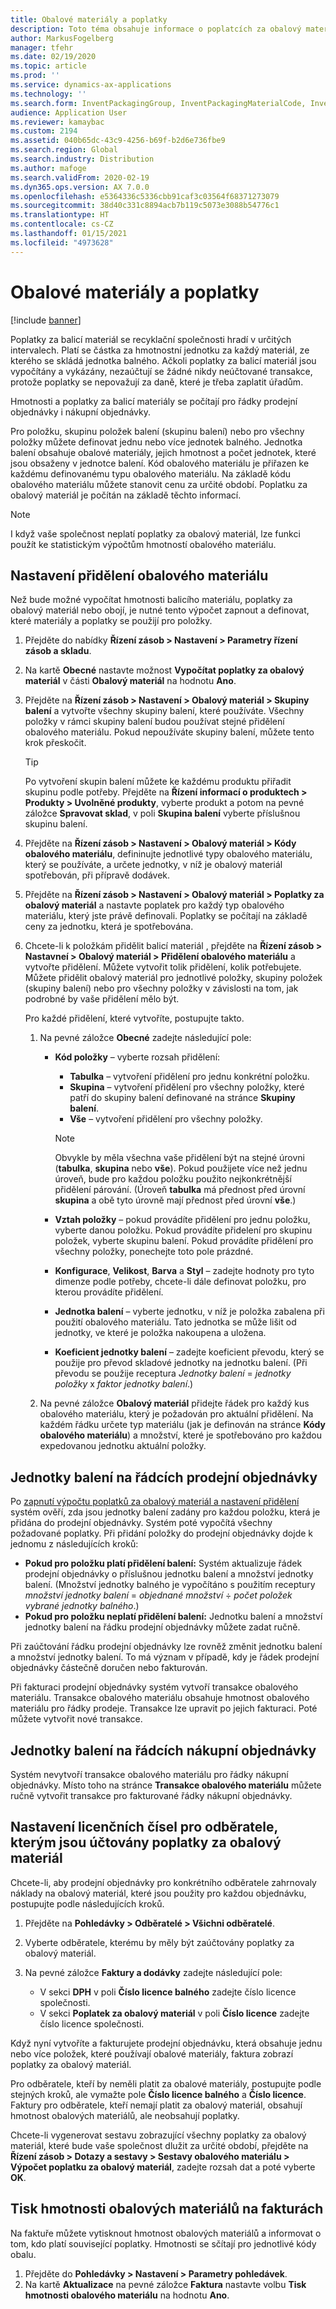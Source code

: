```yaml
---
title: Obalové materiály a poplatky
description: Toto téma obsahuje informace o poplatcích za obalový materiál, které jsou zaplaceny recyklačním společnostem v určitých intervalech.
author: MarkusFogelberg
manager: tfehr
ms.date: 02/19/2020
ms.topic: article
ms.prod: ''
ms.service: dynamics-ax-applications
ms.technology: ''
ms.search.form: InventPackagingGroup, InventPackagingMaterialCode, InventPackagingMaterialFee, InventPackagingMaterialTrans, InventPackagingMaterialTransPurch, InventPackagingUnit
audience: Application User
ms.reviewer: kamaybac
ms.custom: 2194
ms.assetid: 040b65dc-43c9-4256-b69f-b2d6e736fbe9
ms.search.region: Global
ms.search.industry: Distribution
ms.author: mafoge
ms.search.validFrom: 2020-02-19
ms.dyn365.ops.version: AX 7.0.0
ms.openlocfilehash: e5364336c5336cbb91caf3c03564f68371273079
ms.sourcegitcommit: 38d40c331c8894acb7b119c5073e3088b54776c1
ms.translationtype: HT
ms.contentlocale: cs-CZ
ms.lasthandoff: 01/15/2021
ms.locfileid: "4973628"
---
```

# <a name="packing-materials-and-fees"></a>Obalové materiály a poplatky

[!include [banner](../includes/banner.md)]

Poplatky za balicí materiál se recyklační společnosti hradí v určitých intervalech. Platí se částka za hmotnostní jednotku za každý materiál, ze kterého se skládá jednotka balného. Ačkoli poplatky za balicí materiál jsou vypočítány a vykázány, nezaúčtují se žádné nikdy neúčtované transakce, protože poplatky se nepovažují za daně, které je třeba zaplatit úřadům.

Hmotnosti a poplatky za balicí materiály se počítají pro řádky prodejní objednávky i nákupní objednávky.

Pro položku, skupinu položek balení (skupinu balení) nebo pro všechny položky můžete definovat jednu nebo více jednotek balného. Jednotka balení obsahuje obalové materiály, jejich hmotnost a počet jednotek, které jsou obsaženy v jednotce balení. Kód obalového materiálu je přiřazen ke každému definovanému typu obalového materiálu. Na základě kódu obalového materiálu můžete stanovit cenu za určité období. Poplatku za obalový materiál je počítán na základě těchto informací.

> [!NOTE]
> I když vaše společnost neplatí poplatky za obalový materiál, lze funkci použít ke statistickým výpočtům hmotností obalového materiálu.

## <a name="set-up-packing-material-allocation"></a><a name="allocations"></a>Nastavení přidělení obalového materiálu

Než bude možné vypočítat hmotnosti balicího materiálu, poplatky za obalový materiál nebo obojí, je nutné tento výpočet zapnout a definovat, které materiály a poplatky se použijí pro položky.

1. Přejděte do nabídky **Řízení zásob \> Nastavení \> Parametry řízení zásob a skladu**.
1. Na kartě **Obecné** nastavte možnost **Vypočítat poplatky za obalový materiál** v části **Obalový materiál** na hodnotu **Ano**.
1. Přejděte na **Řízení zásob \> Nastavení \> Obalový materiál \> Skupiny balení** a vytvořte všechny skupiny balení, které používáte. Všechny položky v rámci skupiny balení budou používat stejné přidělení obalového materiálu. Pokud nepoužíváte skupiny balení, můžete tento krok přeskočit.

    > [!TIP]
    > Po vytvoření skupin balení můžete ke každému produktu přiřadit skupinu podle potřeby. Přejděte na **Řízení informací o produktech \> Produkty \> Uvolněné produkty**, vyberte produkt a potom na pevné záložce **Spravovat sklad**, v poli **Skupina balení** vyberte příslušnou skupinu balení.

1. Přejděte na **Řízení zásob \> Nastavení \> Obalový materiál \> Kódy obalového materiálu**, defininujte jednotlivé typy obalového materiálu, který se používáte, a určete jednotky, v níž je obalový materiál spotřebován, při přípravě dodávek.
1. Přejděte na **Řízení zásob \> Nastavení \> Obalový materiál \> Poplatky za obalový materiál** a nastavte poplatek pro každý typ obalového materiálu, který jste právě definovali. Poplatky se počítají na základě ceny za jednotku, která je spotřebována.
1. Chcete-li k položkám přidělit balicí materiál , přejděte na **Řízení zásob \> Nastavneí \> Obalový materiál \> Přidělení obalového materiálu** a vytvořte přidělení. Můžete vytvořit tolik přidělení, kolik potřebujete. Můžete přidělit obalový materiál pro jednotlivé položky, skupiny položek (skupiny balení) nebo pro všechny položky v závislosti na tom, jak podrobné by vaše přidělení mělo být.

    Pro každé přidělení, které vytvoříte, postupujte takto.

    1. Na pevné záložce **Obecné** zadejte následující pole:

        - **Kód položky** – vyberte rozsah přidělení:

            - **Tabulka** – vytvoření přidělení pro jednu konkrétní položku.
            - **Skupina** – vytvoření přidělení pro všechny položky, které patří do skupiny balení definované na stránce **Skupiny balení**.
            - **Vše** – vytvoření přidělení pro všechny položky.

            > [!NOTE]
            > Obvykle by měla všechna vaše přidělení být na stejné úrovni (**tabulka**, **skupina** nebo **vše**). Pokud použijete více než jednu úroveň, bude pro každou položku použito nejkonkrétnější přidělení párování. (Úroveň **tabulka** má přednost před úrovní **skupina** a obě tyto úrovně mají přednost před úrovní **vše**.)

        - **Vztah položky** – pokud provádíte přidělení pro jednu položku, vyberte danou položku. Pokud provádíte přidelení pro skupinu položek, vyberte skupinu balení. Pokud provádíte přidělení pro všechny položky, ponechejte toto pole prázdné.
        - **Konfigurace**, **Velikost**, **Barva** a **Styl** – zadejte hodnoty pro tyto dimenze podle potřeby, chcete-li dále definovat položku, pro kterou provádíte přidělení.
        - **Jednotka balení** – vyberte jednotku, v níž je položka zabalena při použití obalového materiálu. Tato jednotka se může lišit od jednotky, ve které je položka nakoupena a uložena.
        - **Koeficient jednotky balení** – zadejte koeficient převodu, který se použije pro převod skladové jednotky na jednotku balení. (Při převodu se použije receptura *Jednotky balení* = *jednotky položky* x *faktor jednotky balení*.)

    1. Na pevné záložce **Obalový materiál** přidejte řádek pro každý kus obalového materiálu, který je požadován pro aktuální přidělení. Na každém řádku určete typ materiálu (jak je definován na stránce **Kódy obalového materiálu**) a množství, které je spotřebováno pro každou expedovanou jednotku aktuální položky.

## <a name="packing-units-on-sales-order-lines"></a>Jednotky balení na řádcích prodejní objednávky

Po [zapnutí výpočtu poplatků za obalový materiál a nastavení přidělení](#allocations) systém ověří, zda jsou jednotky balení zadány pro každou položku, která je přidána do prodejní objednávky. Systém poté vypočítá všechny požadované poplatky. Při přidání položky do prodejní objednávky dojde k jednomu z následujících kroků:

- **Pokud pro položku platí přidělení balení:** Systém aktualizuje řádek prodejní objednávky o příslušnou jednotku balení a množství jednotky balení. (Množství jednotky balného je vypočítáno s použitím receptury *množství jednotky balení* = *objednané množství* ÷ *počet položek vybrané jednotky balného*.)
- **Pokud pro položku neplatí přidělení balení:** Jednotku balení a množství jednotky balení na řádku prodejní objednávky můžete zadat ručně.

Při zaúčtování řádku prodejní objednávky lze rovněž změnit jednotku balení a množství jednotky balení. To má význam v případě, kdy je řádek prodejní objednávky částečně doručen nebo fakturován.

Při fakturaci prodejní objednávky systém vytvoří transakce obalového materiálu. Transakce obalového materiálu obsahuje hmotnost obalového materiálu pro řádky prodeje. Transakce lze upravit po jejich fakturaci. Poté můžete vytvořit nové transakce.

## <a name="packing-units-on-purchase-order-lines"></a>Jednotky balení na řádcích nákupní objednávky

Systém nevytvoří transakce obalového materiálu pro řádky nákupní objednávky. Místo toho na stránce **Transakce obalového materiálu** můžete ručně vytvořit transakce pro fakturované řádky nákupní objednávky.

## <a name="set-up-license-numbers-for-customers-that-are-charged-packing-material-fees"></a>Nastavení licenčních čísel pro odběratele, kterým jsou účtovány poplatky za obalový materiál

Chcete-li, aby prodejní objednávky pro konkrétního odběratele zahrnovaly náklady na obalový materiál, které jsou použity pro každou objednávku, postupujte podle následujících kroků.

1. Přejděte na **Pohledávky \> Odběratelé \> Všichni odběratelé**.
1. Vyberte odběratele, kterému by měly být zaúčtovány poplatky za obalový materiál.
1. Na pevné záložce **Faktury a dodávky** zadejte následující pole:

    - V sekci **DPH** v poli **Číslo licence balného** zadejte číslo licence společnosti.
    - V sekci **Poplatek za obalový materiál** v poli **Číslo licence** zadejte číslo licence společnosti.

Když nyní vytvoříte a fakturujete prodejní objednávku, která obsahuje jednu nebo více položek, které používají obalové materiály, faktura zobrazí poplatky za obalový materiál.

Pro odběratele, kteří by neměli platit za obalové materiály, postupujte podle stejných kroků, ale vymažte pole **Číslo licence balného** a **Číslo licence**. Faktury pro odběratele, kteří nemají platit za obalový materiál, obsahují hmotnost obalových materiálů, ale neobsahují poplatky.

Chcete-li vygenerovat sestavu zobrazující všechny poplatky za obalový materiál, které bude vaše společnost dlužit za určité období, přejděte na **Řízení zásob \> Dotazy a sestavy \> Sestavy obalového materiálu \> Výpočet poplatku za obalový materiál**, zadejte rozsah dat a poté vyberte **OK**.

## <a name="print-packing-material-weights-on-invoices"></a>Tisk hmotnosti obalových materiálů na fakturách

Na faktuře můžete vytisknout hmotnost obalových materiálů a informovat o tom, kdo platí související poplatky. Hmotnosti se sčítají pro jednotlivé kódy obalu.

1. Přejděte do **Pohledávky \> Nastavení \> Parametry pohledávek**.
1. Na kartě **Aktualizace** na pevné záložce **Faktura** nastavte volbu **Tisk hmotnosti obalového materiálu** na hodnotu **Ano**.
